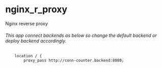# nginx_r_proxy
Nginx reverse proxy 

###### This app connect backends as below so change the default backend or deploy backend accordingly. 
~~~
    location / {
        proxy_pass http://conn-counter.backend:8080;
~~~

